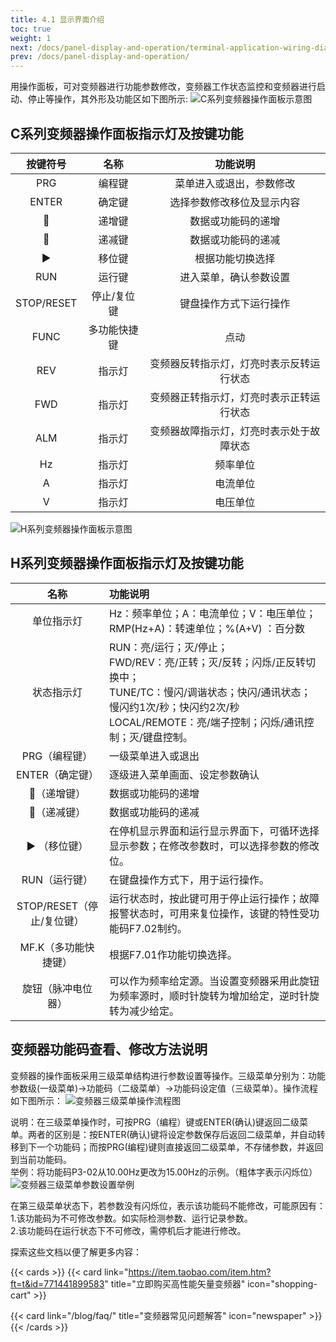```yaml
---
title: 4.1 显示界面介绍
toc: true
weight: 1
next: /docs/panel-display-and-operation/terminal-application-wiring-diagram/
prev: /docs/panel-display-and-operation/
---
```


用操作面板，可对变频器进行功能参数修改，变频器工作状态监控和变频器进行启动、停止等操作，其外形及功能区如下图所示:
![C系列变频器操作面板示意图](/images/cmb.jpg "C系列变频器操作面板示意图")
## C系列变频器操作面板指示灯及按键功能
| 按键符号    |  名称|    功能说明  | 
| :----:      | :----: |    :----:   |
| PRG    |  编程键|    菜单进入或退出，参数修改 | 
| ENTER    |  确定键|    选择参数修改移位及显示内容 | 
| 🔼    |  递增键|    数据或功能码的递增 | 
| 🔽    |  递减键|    数据或功能码的递减 | 
| ▶️    |  移位键|    根据功能切换选择 | 
| RUN   |  运行键|    进入菜单，确认参数设置 | 
| STOP/RESET   |  停止/复位键|    键盘操作方式下运行操作 | 
| FUNC   |  多功能快捷键|    点动 | 
| REV   |  指示灯|    变频器反转指示灯，灯亮时表示反转运行状态 | 
| FWD   |  指示灯|    变频器正转指示灯，灯亮时表示正转运行状态 | 
| ALM  |  指示灯|    变频器故障指示灯，灯亮时表示处于故障状态 | 
| Hz   |  指示灯|    频率单位 | 
| A   |  指示灯|    电流单位 | 
| V  |  指示灯|    电压单位 | 


![H系列变频器操作面板示意图](/images/hmb.jpg "H系列变频器操作面板示意图")

## H系列变频器操作面板指示灯及按键功能
|  名称|    功能说明  | 
| :----: |    :----   |
|  单位指示灯|    Hz：频率单位；A：电流单位；V：电压单位；</br>RMP(Hz+A)：转速单位；%(A+V) ：百分数 | 
|  状态指示灯|    RUN：亮/运行；灭/停止；</br>FWD/REV：亮/正转；灭/反转；闪烁/正反转切换中；</br>TUNE/TC：慢闪/调谐状态；快闪/通讯状态；慢闪约1次/秒；快闪约2次/秒</br>LOCAL/REMOTE：亮/端子控制；闪烁/通讯控制；灭/键盘控制。 | 
| PRG（编程键）    |   一级菜单进入或退出 | 
| ENTER（确定键）    |     逐级进入菜单画面、设定参数确认 | 
| 🔼（递增键）    |   数据或功能码的递增 | 
| 🔽（递减键）    |    数据或功能码的递减 | 
| ▶️ （移位键）   |    在停机显示界面和运行显示界面下，可循环选择显示参数；在修改参数时，可以选择参数的修改位。 | 
| RUN（运行键）   |    在键盘操作方式下，用于运行操作。 | 
| STOP/RESET（停止/复位键）   |     运行状态时，按此键可用于停止运行操作；故障报警状态时，可用来复位操作，该键的特性受功能码F7.02制约。 | 
| MF.K（多功能快捷键）    |     根据F7.01作功能切换选择。 | 
| 旋钮（脉冲电位器）    |     可以作为频率给定源。当设置变频器采用此旋钮为频率源时，顺时针旋转为增加给定，逆时针旋转为减少给定。 | 

## 变频器功能码查看、修改方法说明

变频器的操作面板采用三级菜单结构进行参数设置等操作。三级菜单分别为：功能参数级(一级菜单)→功能码（二级菜单）→功能码设定值（三级菜单）。操作流程如下图所示：
![变频器三级菜单操作流程图](/images/lct.jpg "变频器三级菜单操作流程图")

说明：在三级菜单操作时，可按PRG（编程）键或ENTER(确认)键返回二级菜单。两者的区别是：按ENTER(确认)键将设定参数保存后返回二级菜单，并自动转移到下一个功能码；而按PRG(编程)键则直接返回二级菜单，不存储参数，并返回到当前功能码。  
举例：将功能码P3-02从10.00Hz更改为15.00Hz的示例。（粗体字表示闪烁位）
![变频器三级菜单参数设置举例](/images/jl.jpg "变频器三级菜单参数设置举例")

在第三级菜单状态下，若参数没有闪烁位，表示该功能码不能修改，可能原因有：  
1.该功能码为不可修改参数。如实际检测参数、运行记录参数。  
2.该功能码在运行状态下不可修改，需停机后才能进行修改。






探索这些文档以便了解更多内容：

{{< cards >}}
  {{< card link="https://item.taobao.com/item.htm?ft=t&id=771441899583" title="立即购买高性能矢量变频器" icon="shopping-cart" >}}

  {{< card link="/blog/faq/" title="变频器常见问题解答" icon="newspaper" >}}
{{< /cards >}}	
